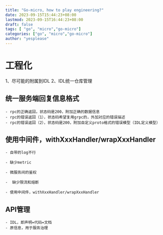 ```yaml
---
title: "Go-micro, how to play engineering?"
date: 2023-09-15T15:44:23+08:00
lastmod: 2023-09-15T16:44:23+08:00
draft: false
tags: [ "go", "micro","go-micro"]
categories: ["go", "micro","go-micro"]
author: "yesplease"
---
```

# 工程化

1、尽可能的附属到IDL
2、IDL统一仓库管理

## 统一服务端回复信息格式
    - rpc的正确返回，状态码是200，附加正确的数据信息
    - rpc的错误返回（1），状态码希望复用grpc的，外加对应的错误描述
    - rpc的错误返回（2），状态码是200，附加自定义proto格式的错误模型（IDL定义模型）

## 使用中间件，withXxxHandler/wrapXxxHandler
    - 自带的log不行

    - 缺少metric

    - 微服务间的鉴权

    -  缺少限流和熔断

    - 使用中间件，withXxxHandler/wrapXxxHandler

## API管理
    - IDL，即声明=代码=文档
    - 原信息，用于服务治理


